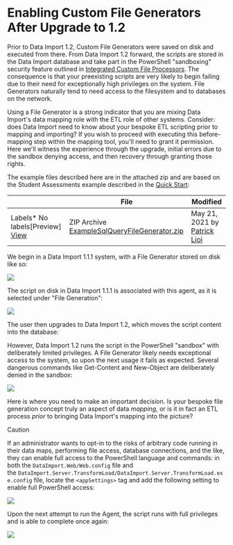 # Enabling Custom File Generators After Upgrade to 1.2

Prior to Data Import 1.2, Custom File Generators were saved on disk and executed from there. From Data Import 1.2 forward, the scripts are stored in the Data Import database and take part in the PowerShell "sandboxing" security feature outlined in [Integrated Custom File Processors](../../preprocessing-csv-files/integrated-custom-file-processors.md). The consequence is that your preexisting scripts are very likely to begin failing due to their need for exceptionally high privileges on the system. File Generators naturally tend to need access to the filesystem and to databases on the network.

Using a File Generator is a strong indicator that you are mixing Data Import's data mapping role with the ETL role of other systems. Consider: does Data Import need to know about your bespoke ETL scripting prior to mapping and importing? If you wish to proceed with executing this before-mapping step within the mapping tool, you'll need to grant it permission. Here we'll witness the experience through the upgrade, initial errors due to the sandbox denying access, and then recovery through granting those rights.

The example files described here are in the attached zip and are based on the Student Assessments example described in the [Quick Start](../../../../data-import/getting-started/quick-start.md):

|     | File | Modified |
| --- | --- | --- |
| Labels*   No labels[Preview] [View](/wiki/download/attachments/24117960/ExampleSqlQueryFileGenerator.zip?version=1) | ZIP Archive [ExampleSqlQueryFileGenerator.zip](/wiki/download/attachments/24117960/ExampleSqlQueryFileGenerator.zip?api=v2) | May 21, 2021 by [Patrick Lioi](/wiki/people/557058:7887342a-0353-489d-a048-e90e2a6afcfc) |

We begin in a Data Import 1.1.1 system, with a File Generator stored on disk like so:

![](https://edfidocs.blob.core.windows.net/$web/img/reference/data-import/technical-articles/data-import-article-archive/0.%20On%20disk%20in%201.1.2.PNG)

The script on disk in Data Import 1.1.1 is associated with this agent, as it is selected under "File Generation":

![](https://edfidocs.blob.core.windows.net/$web/img/reference/data-import/technical-articles/data-import-article-archive/1.%20File%20based%20script%20in%201.1.2.PNG)

The user then upgrades to Data Import 1.2, which moves the script content into the database:

However, Data Import 1.2 runs the script in the PowerShell "sandbox" with deliberately limited privileges. A File Generator likely needs exceptional access to the system, so upon the next usage it fails as expected. Several dangerous commands like Get-Content and New-Object are deliberately denied in the sandbox:

![](https://edfidocs.blob.core.windows.net/$web/img/reference/data-import/technical-articles/data-import-article-archive/3.%20First%20execution%20expected%20failure.PNG)

Here is where you need to make an important decision. Is your bespoke file generation concept truly an aspect of data _mapping,_ or is it in fact an ETL process _prior_ to bringing Data Import's mapping into the picture?

> [!CAUTION]
> If an administrator wants to opt-in to the risks of arbitrary code running in their data maps, performing file access, database connections, and the like, they can enable full access to the PowerShell language and commands: in both the `DataImport.Web/Web.config` file and the `DataImport.Server.TransformLoad/DataImport.Server.TransformLoad.exe.config` file, locate the `<appSettings>` tag and add the following setting to enable full PowerShell access:
>
> ![](https://edfidocs.blob.core.windows.net/$web/img/reference/data-import/technical-articles/data-import-article-archive/DANGER%20-%20Enable%20Full%20PowerShell.png)

Upon the next attempt to run the Agent, the script runs with full privileges and is able to complete once again:

![](https://edfidocs.blob.core.windows.net/$web/img/reference/data-import/technical-articles/data-import-article-archive/5.%20Success.PNG)
